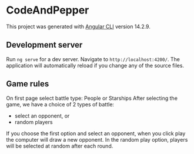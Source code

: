 # CodeAndPepper

This project was generated with [Angular CLI](https://github.com/angular/angular-cli) version 14.2.9.

## Development server

Run `ng serve` for a dev server. Navigate to `http://localhost:4200/`. The application will automatically reload if you change any of the source files.

## Game rules

On first page select battle type: People or Starships
After selecting the game, we have a choice of 2 types of battle:

- select an opponent, or
- random players

If you choose the first option and select an opponent, when you click play the computer will draw a new opponent.
In the random play option, players will be selected at random after each round.
